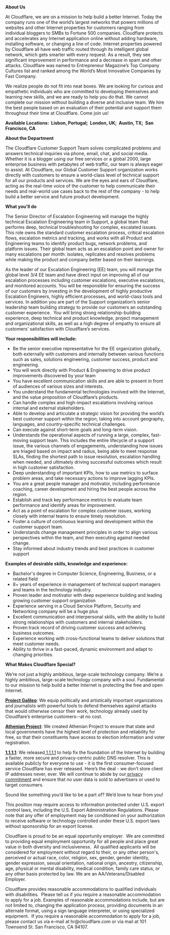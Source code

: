 <div class="content-intro">
	<div><strong>About Us</strong></div>
	<div>
		<p>At Cloudflare, we are on a mission to help build a better Internet. Today the company runs one of the world’s largest networks that powers millions of websites and other Internet properties for customers ranging from individual bloggers to SMBs to Fortune 500 companies. Cloudflare protects and accelerates any Internet application online without adding hardware, installing software, or changing a line of code. Internet properties powered by Cloudflare all have web traffic routed through its intelligent global network, which gets smarter with every request. As a result, they see significant improvement in performance and a decrease in spam and other attacks. Cloudflare was named to Entrepreneur Magazine’s Top Company Cultures list and ranked among the World’s Most Innovative Companies by Fast Company.&nbsp;</p>
		<p><span style="font-weight: 400;">We realize people do not fit into neat boxes. We are looking for curious and empathetic individuals who are committed to developing themselves and learning new skills, and we are ready to help you do that. We cannot complete our mission without building a diverse and inclusive team. We hire the best people based on an evaluation of their potential and support them throughout their time at Cloudflare. Come join us!&nbsp;</span></p>
	</div>
</div>
<p><strong>Available Locations:&nbsp; Lisbon, Portugal;&nbsp; London, UK;&nbsp; Austin, TX;&nbsp; San Francisco, CA</strong></p>
<p><strong>About the Department</strong></p>
<p>The Cloudflare Customer Support Team solves complicated problems and answers technical inquiries via phone, email, chat, and social media. Whether it is a blogger using our free services or a global 2000, large enterprise business with petabytes of web traffic, our team is always eager to assist. At Cloudflare, our Global Customer Support organization works directly with customers to ensure a world-class level of technical support for all our products and services. We are the eyes and ears of Cloudflare, acting as the real-time voice of the customer to help communicate their needs and real-world use cases back to the rest of the company - to help build a better service and future product development.</p>
<p><strong>What you'll do</strong></p>
<p>The Senior Director of Escalation Engineering will manage the highly technical Escalation Engineering team in Support, a global team that performs deep, technical troubleshooting for complex, escalated issues. This role owns the standard customer escalation process, critical escalation flows, escalation metrics and tracking, and works with all Product and Engineering teams to identify product bugs, network problems, and platform issues. Their global team acts as an escalation point and owner for many escalations per month: isolates, replicates and resolves problems while making the product and company better based on their learnings.</p>
<p>As the leader of our Escalation Engineering (EE) team, you will manage the global level 3/4 EE team and have direct input on improving all of our escalation processes including customer escalations, executive escalations, and monitored accounts. You will be responsible for ensuring the success of our customers by investing in the development of highly productive Escalation Engineers, highly efficient processes, and world-class tools and services. In addition you are part of the Support organization’s senior leadership team building strategy to provide our customers an outstanding customer experience.&nbsp; You will bring strong relationship-building experience, deep technical and product knowledge, project management and organizational skills, as well as a high degree of empathy to ensure all customers’ satisfaction with Cloudflare’s services.&nbsp;</p>
<p><strong>Your responsibilities will include:</strong></p>
<ul>
	<li>Be the senior executive representative for the EE organization globally, both externally with customers and internally between various functions such as sales, solutions engineering, customer success, product and engineering.</li>
	<li>You will work directly with Product &amp; Engineering to drive product improvements discovered by your team</li>
	<li>You have excellent communication skills and are able to present in front of audiences of various sizes and interests.</li>
	<li>You understand the fundamental technologies involved with the Internet, and the value proposition of Cloudflare’s products.</li>
	<li>Can handle complex and high-impact escalations involving various internal and external stakeholders.</li>
	<li>Able to develop and articulate a strategic vision for providing the world’s best customer support within the region, taking into account geography, languages, and country-specific technical challenges.&nbsp;&nbsp;</li>
	<li>Can execute against short-term goals and long-term vision.&nbsp;&nbsp;</li>
	<li>Understands the operational aspects of running a large, complex, fast-moving support team. This includes the entire lifecycle of a support issue, the various channels of engagements, understanding how issues are triaged based on impact and radius, being able to meet response SLAs, finding the shortest path to issue resolution, escalation handling when needed, and ultimately driving successful outcomes which result in high customer satisfaction.</li>
	<li>Deep understanding of important KPIs, how to use metrics to surface problem areas, and take necessary actions to improve lagging KPIs.</li>
	<li>You are a great people manager and motivator, including performance coaching, career development and hiring the best people across the region.</li>
	<li>Establish and track key performance metrics to evaluate team performance and identify areas for improvement.</li>
	<li>Act as a point of escalation for complex customer issues, working closely with internal teams to ensure timely resolution.</li>
	<li>Foster a culture of continuous learning and development within the customer support team.</li>
	<li>Understands change management principles in order to align various perspectives within the team, and then executing against needed change.</li>
	<li>Stay informed about industry trends and best practices in customer support</li>
</ul>
<p><strong>Examples of desirable skills, knowledge and experience:</strong></p>
<ul>
	<li>Bachelor's degree in Computer Science, Engineering, Business, or a related field</li>
	<li>8+ years of experience in management of technical support managers and teams in the technology industry.</li>
	<li>Proven leader and motivator with deep experience building and leading growing customer support organization</li>
	<li>Experience serving in a Cloud Service Platform, Security and Networking company will be a huge plus</li>
	<li>Excellent communication and interpersonal skills, with the ability to build strong relationships with customers and internal stakeholders.</li>
	<li>Proven track record of driving customer success and achieving business outcomes.</li>
	<li>Experience working with cross-functional teams to deliver solutions that meet customer needs.</li>
	<li>Ability to thrive in a fast-paced, dynamic environment and adapt to changing priorities.</li>
</ul>
<div class="content-conclusion">
	<p><strong>What Makes Cloudflare Special?</strong></p>
	<p><span style="font-weight: 400;">We’re not just a highly ambitious, large-scale technology company. We’re a highly ambitious, large-scale technology company with a soul. Fundamental to our mission to help build a better Internet is protecting the free and open Internet.</span></p>
	<p><a href="https://blog.cloudflare.com/protecting-free-expression-online/"><strong>Project Galileo</strong></a><span style="font-weight: 400;">: We equip politically and artistically important organizations and journalists with powerful tools to defend themselves against attacks that would otherwise censor their work, technology already used by Cloudflare’s enterprise customers--at no cost.</span></p>
	<p><strong><a href="https://www.cloudflare.com/athenian/">Athenian Project</a></strong><span style="font-weight: 400;">: We created Athenian Project to ensure that state and local governments have the highest level of protection and reliability for free, so that their constituents have access to election information and voter registration.</span></p>
	<p><a href="https://1.1.1.1/"><strong>1.1.1.1</strong></a><span style="font-weight: 400;">: We released</span><a href="https://1.1.1.1/"> <span style="font-weight: 400;">1.1.1.1</span></a><span style="font-weight: 400;"> to help fix the foundation of the Internet by building a faster, more secure and privacy-centric public DNS resolver. This is available publicly for everyone to use - it is the first consumer-focused service Cloudflare has ever released. Here’s the deal - we don’t store client IP addresses never, ever. We will continue to abide by our</span><a href="https://developers.cloudflare.com/1.1.1.1/privacy/public-dns-resolver"> privacy commitment</a><span style="font-weight: 400;"> and ensure that no user data is sold to advertisers or used to target consumers.</span></p>
	<p><span style="font-weight: 400;">Sound like something you’d like to be a part of? We’d love to hear from you!</span></p>
	<p><span style="font-weight: 400;">This position may require access to information protected under U.S. export control laws, including the U.S. Export Administration Regulations. Please note that any offer of employment may be conditioned on your authorization to receive software or technology controlled under these U.S. export laws without sponsorship for an export license.</span></p>
	<p><span style="font-weight: 400;">Cloudflare is proud to be an equal opportunity employer. &nbsp;We are committed to providing equal employment opportunity for all people and place great value in both diversity and inclusiveness. &nbsp;All qualified applicants will be considered for employment without regard to their, or any other person's, perceived or actual</span> <span style="font-weight: 400;">race, color, religion, sex, gender, gender identity, gender expression, sexual orientation, national origin, ancestry, citizenship, age, physical or mental disability, medical condition, family care status, or any other basis protected by law. </span><span style="font-weight: 400;">We are an AA/Veterans/Disabled Employer.</span></p>
	<p><span style="font-weight: 400;">Cloudflare provides reasonable accommodations to qualified individuals with disabilities. &nbsp;Please tell us if you require a reasonable accommodation to apply for a job. Examples of reasonable accommodations include, but are not limited to, changing the application process, providing documents in an alternate format, using a sign language interpreter, or using specialized equipment. &nbsp;If you require a reasonable accommodation to apply for a job, please contact us via e-mail at </span><span style="font-weight: 400;">hr@cloudflare.com</span><span style="font-weight: 400;"> or via mail at 101 Townsend St. San Francisco, CA 94107.</span></p>
</div>